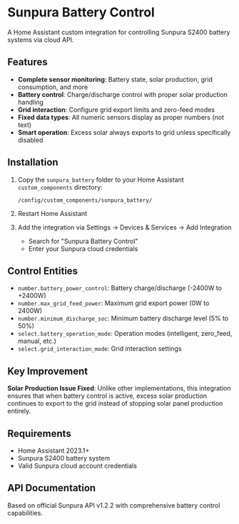 # Sunpura Battery Control

A Home Assistant custom integration for controlling Sunpura S2400 battery systems via cloud API.

## Features

- **Complete sensor monitoring**: Battery state, solar production, grid consumption, and more
- **Battery control**: Charge/discharge control with proper solar production handling
- **Grid interaction**: Configure grid export limits and zero-feed modes
- **Fixed data types**: All numeric sensors display as proper numbers (not text)
- **Smart operation**: Excess solar always exports to grid unless specifically disabled

## Installation

1. Copy the `sunpura_battery` folder to your Home Assistant `custom_components` directory:
   ```
   /config/custom_components/sunpura_battery/
   ```

2. Restart Home Assistant

3. Add the integration via Settings → Devices & Services → Add Integration
   - Search for "Sunpura Battery Control"
   - Enter your Sunpura cloud credentials

## Control Entities

- `number.battery_power_control`: Battery charge/discharge (-2400W to +2400W)
- `number.max_grid_feed_power`: Maximum grid export power (0W to 2400W)
- `number.minimum_discharge_soc`: Minimum battery discharge level (5% to 50%)
- `select.battery_operation_mode`: Operation modes (intelligent, zero_feed, manual, etc.)
- `select.grid_interaction_mode`: Grid interaction settings

## Key Improvement

**Solar Production Issue Fixed**: Unlike other implementations, this integration ensures that when battery control is active, excess solar production continues to export to the grid instead of stopping solar panel production entirely.

## Requirements

- Home Assistant 2023.1+
- Sunpura S2400 battery system
- Valid Sunpura cloud account credentials

## API Documentation

Based on official Sunpura API v1.2.2 with comprehensive battery control capabilities.

